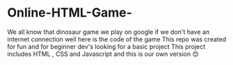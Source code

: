 # Online-HTML-Game-

We all know that dinosaur game we play on google if we don't have an internet connection 
well here is the code of the game 
This repo was created for fun and for beginner dev's looking for a basic project 
This project includes HTML , CSS and Javascript and this is our own version 
😊
